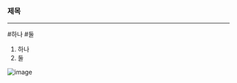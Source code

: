 ### 제목
---

#하나
#둘
1. 하나
2. 둘

![image](https://github.com/TTolsun/MarkDown/assets/112919054/817f0278-4bf9-439c-a721-fb62c1642cff)

